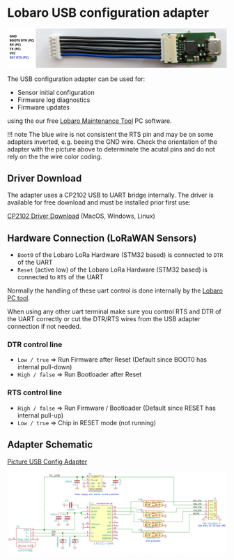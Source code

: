 # Lobaro USB configuration adapter

![Picture USB Config Adapter](./img/lobaro-config-adapter.jpg)

The USB configuration adapter can be used for:

* Sensor initial configuration
* Firmware log diagnostics
* Firmware updates

using the our free [Lobaro Maintenance Tool](./lobaro-tool.md) PC software.

!!! note
    The blue wire is not consistent the RTS pin and may be on some adapters inverted, e.g. beeing the GND wire. Check the 
    orientation of the adapter with the picture above to determinate the acutal pins and do not rely on the the wire color coding.

## Driver Download
The adapter uses a CP2102 USB to UART bridge internally. The driver is available for free download and must be installed prior first use:

[CP2102 Driver Download](https://www.silabs.com/products/development-tools/software/usb-to-uart-bridge-vcp-drivers) (MacOS, Windows, Linux)

## Hardware Connection (LoRaWAN Sensors)

* ```Boot0``` of the Lobaro LoRa Hardware (STM32 based) is connected to ```DTR``` of the UART
* ```Reset``` (active low) of the Lobaro LoRa Hardware (STM32 based) is connected to ```RTS``` of the UART

Normally the handling of these uart control is done internally by the [Lobaro PC tool](lobaro-tool).

When using any other uart terminal make sure you control RTS and DTR of the UART correctly or cut the DTR/RTS wires 
from the USB adapter connection if not needed.

### DTR control line

* ```Low / true``` => Run Firmware after Reset (Default since BOOT0 has internal pull-down)
* ```High / false``` => Run Bootloader after Reset


### RTS control line

* ```High / false``` => Run Firmware / Bootloader (Default since RESET has internal pull-up)
* ```Low / true``` => Chip in RESET mode (not running)

## Adapter Schematic
[Picture USB Config Adapter](./img/config-adapter-schematic.png)

![Picture USB Config Adapter](./img/config-adapter-schematic.png)

